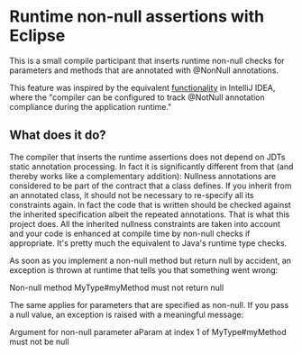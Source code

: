 Runtime non-null assertions with Eclipse
========================================

This is a small compile participant that inserts runtime non-null checks for parameters and methods that are annotated with @NonNull annotations. 

This feature was inspired by the equivalent [functionality](http://www.jetbrains.com/idea/features/annotation_java.html) in IntelliJ IDEA, where the "compiler can be configured to track @NotNull annotation compliance during the application runtime."

What does it do?
----------------

The compiler that inserts the runtime assertions does not depend on JDTs static annotation processing. In fact it is significantly different from that (and thereby works like a complementary addition): Nullness annotations are considered to be part of the contract that a class defines. If you inherit from an annotated class, it should not be necessary to re-specify all its constraints again. In fact the code that is written should be checked against the inherited specification albeit the repeated annotations. That is what this project does. All the inherited nullness constraints are taken into account and your code is enhanced at compile time by non-null checks if appropriate. It's pretty much the equivalent to Java's runtime type checks.

As soon as you implement a non-null method but return null by accident, an exception is thrown at runtime that tells you that something went wrong:

 Non-null method MyType#myMethod must not return null
 
The same applies for parameters that are specified as non-null. If you pass a null value, an exception is raised with a meaningful message:

 Argument for non-null parameter aParam at index 1 of MyType#myMethod must not be null

